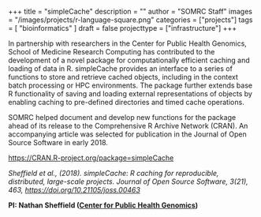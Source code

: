 +++
title = "simpleCache"
description = ""
author = "SOMRC Staff"
images = "/images/projects/r-language-square.png"
categories = ["projects"]
tags = [
    "bioinformatics"
]
draft = false
projecttype = ["infrastructure"]
+++

In partnership with researchers in the Center for Public Health Genomics, School of Medicine Research Computing has contributed to the development of a novel package for computationally efficient caching and loading of data in R. simpleCache provides an interface to a series of functions to store and retrieve cached objects, including in the context batch processing or HPC environments. The package further extends base R functionality of saving and loading external representations of objects by enabling caching to pre-defined directories and timed cache operations.

SOMRC helped document and develop new functions for the package ahead of its release to the Comprehensive R Archive Network (CRAN). An accompanying article was selected for publication in the Journal of Open Source Software in early 2018.

<https://CRAN.R-project.org/package=simpleCache>

*Sheffield et al., (2018). simpleCache: R caching for reproducible, distributed, large-scale projects. Journal of Open Source Software, 3(21), 463, https://doi.org/10.21105/joss.00463*

**PI: Nathan Sheffield ([Center for Public Health Genomics](https://med.virginia.edu/cphg/))**
